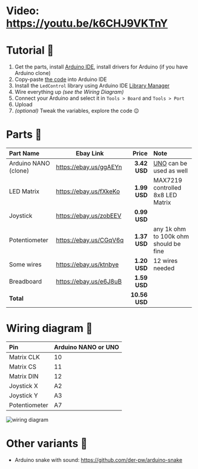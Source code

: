 # Video: https://youtu.be/k6CHJ9VKTnY


# Tutorial :loudspeaker:
1. Get the parts, install [Arduino IDE](https://www.arduino.cc/en/Main/Software), install drivers for Arduino (if you have Arduino clone)
2. Copy-paste [the code](https://github.com/ondt/arduino-snake/blob/master/Snake.ino) into Arduino IDE
3. Install the `LedControl` library using Arduino IDE [Library Manager](https://www.arduino.cc/en/Guide/Libraries#toc2)
4. Wire everything up _(see the Wiring Diagram)_
5. Connect your Arduino and select it in `Tools > Board` and `Tools > Port`
6. Upload
7. _(optional)_ Tweak the variables, explore the code :wink:


# Parts :balloon:
Part Name            |       Ebay Link        |         Price | Note
:------------------- | ---------------------- | ------------: | :------------------------------------------------
Arduino NANO (clone) | https://ebay.us/ggAEYn |  **3.42 USD** | [UNO](https://ebay.us/Y1kYb3) can be used as well
LED Matrix           | https://ebay.us/fXkeKo |  **1.99 USD** | MAX7219 controlled 8x8 LED Matrix
Joystick             | https://ebay.us/zobEEV |  **0.99 USD** | 
Potentiometer        | https://ebay.us/CGqV6q |  **1.37 USD** | any 1k ohm to 100k ohm should be fine
Some wires           | https://ebay.us/ktnbye |  **1.20 USD** | 12 wires needed
Breadboard           | https://ebay.us/e6J8uB |  **1.59 USD** | 
**Total**            |                        | **10.56 USD** | 



# Wiring diagram :tada:
Pin           | Arduino NANO or UNO
:------------ | :------------------
Matrix CLK    | 10
Matrix CS     | 11
Matrix DIN    | 12
Joystick X    | A2
Joystick Y    | A3
Potentiometer | A7

![wiring diagram](https://raw.githubusercontent.com/ondt/arduino-snake/master/images/snake_joystick.png "wiring diagram")



# Other variants :eyes:
- Arduino snake with sound: https://github.com/der-pw/arduino-snake

